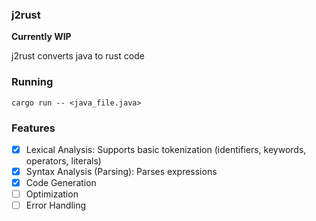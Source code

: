 ### j2rust

**Currently WIP**

j2rust converts java to rust code

### Running
`cargo run -- <java_file.java>`

### Features
- [x] Lexical Analysis: Supports basic tokenization (identifiers, keywords, operators, literals)
- [x] Syntax Analysis (Parsing): Parses expressions
- [x] Code Generation
- [ ] Optimization
- [ ] Error Handling